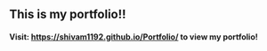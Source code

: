 ## This is my portfolio!!

#### Visit: https://shivam1192.github.io/Portfolio/ to view my portfolio!
